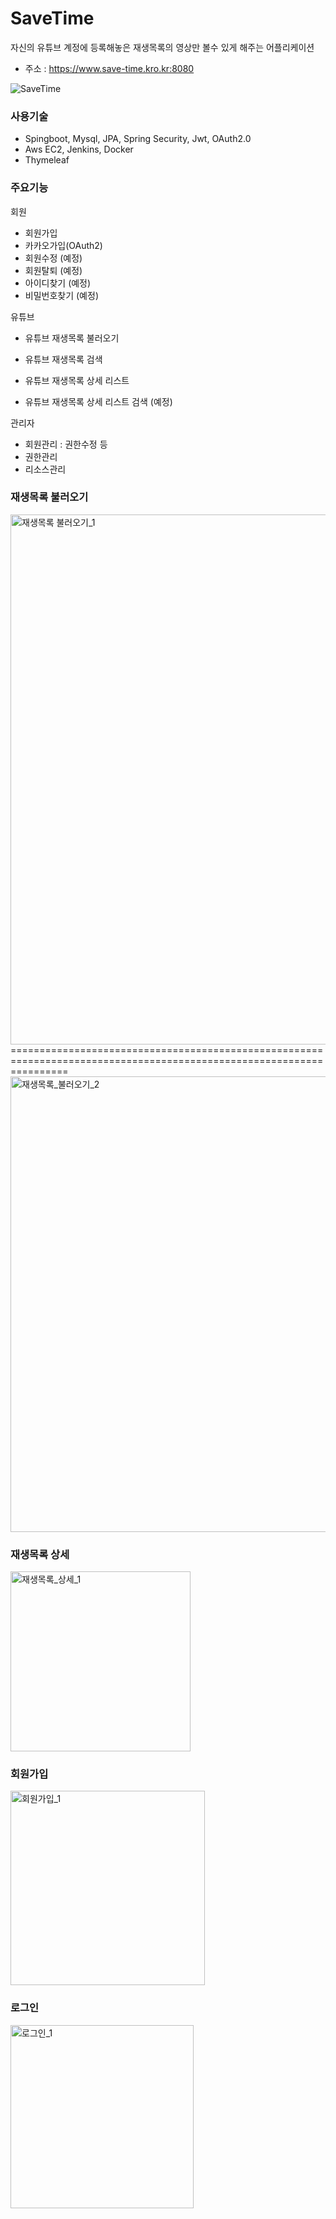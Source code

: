 # SaveTime
자신의 유튜브 계정에 등록해놓은 재생목록의 영상만 볼수 있게 해주는 어플리케이션

- 주소 : https://www.save-time.kro.kr:8080

![SaveTime](https://github.com/Mkw-k/SaveTime/assets/71166672/6b85d3c9-1950-49d8-a360-0b1162577d74)

### 사용기술
- Spingboot, Mysql, JPA, Spring Security, Jwt, OAuth2.0
- Aws EC2, Jenkins, Docker
- Thymeleaf

 ### 주요기능 
회원
- 회원가입
- 카카오가입(OAuth2)
- 회원수정 (예정)
- 회원탈퇴 (예정)
- 아이디찾기 (예정)
- 비밀번호찾기 (예정)

유튜브
- 유튜브 재생목록 불러오기
- 유튜브 재생목록 검색

- 유튜브 재생목록 상세 리스트
- 유튜브 재생목록 상세 리스트 검색 (예정)

관리자
- 회원관리 : 권한수정 등
- 권한관리
- 리소스관리

### 재생목록 불러오기
<img width="848" alt="재생목록 불러오기_1" src="https://github.com/Mkw-k/SaveTime/assets/71166672/b8865be2-0d37-45bc-beb2-614848971b77">
<br>======================================================================================================================
<img width="729" alt="재생목록_불러오기_2" src="https://github.com/Mkw-k/SaveTime/assets/71166672/6e647472-8a03-4418-8030-faec59929f79">

### 재생목록 상세
<img width="288" alt="재생목록_상세_1" src="https://github.com/Mkw-k/SaveTime/assets/71166672/cb8fee53-98d3-4ab8-8381-7e3672d3c811">

### 회원가입
<img width="311" alt="회원가입_1" src="https://github.com/Mkw-k/SaveTime/assets/71166672/a3512507-9ac8-4e4b-8bca-0348a49e5f86">

### 로그인
<img width="293" alt="로그인_1" src="https://github.com/Mkw-k/SaveTime/assets/71166672/aa6640fa-b540-41a9-b47b-b765d710ab5d">


